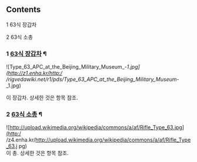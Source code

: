 ## Contents

    

1 63식 장갑차

2 63식 소총

### 1 [63식 장갑차](63%EC%8B%9D%20%EC%9E%A5%EA%B0%91%EC%B0%A8.md) ¶

![Type_63_APC_at_the_Beijing_Military_Museum_-_1.jpg](http://z1.enha.kr/http:/
/rigvedawiki.net/r1/pds/Type_63_APC_at_the_Beijing_Military_Museum_-_1.jpg)

  
이 장갑차. 상세한 것은 항목 참조.

### 2 [63식 소총](63%EC%8B%9D%20%EC%86%8C%EC%B4%9D.md) ¶

![http://upload.wikimedia.org/wikipedia/commons/a/af/Rifle_Type_63.jpg](http:/
/z4.enha.kr/http://upload.wikimedia.org/wikipedia/commons/a/af/Rifle_Type_63.j
pg)  
이 총. 상세한 것은 항목 참조.


